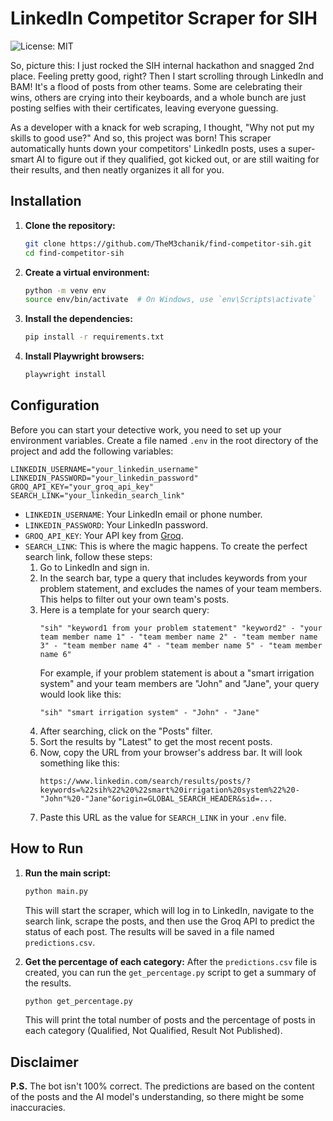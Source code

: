 # LinkedIn Competitor Scraper for SIH

![License: MIT](https://img.shields.io/badge/License-MIT-yellow.svg)

So, picture this: I just rocked the SIH internal hackathon and snagged 2nd place. Feeling pretty good, right? Then I start scrolling through LinkedIn and BAM! It's a flood of posts from other teams. Some are celebrating their wins, others are crying into their keyboards, and a whole bunch are just posting selfies with their certificates, leaving everyone guessing.

As a developer with a knack for web scraping, I thought, "Why not put my skills to good use?" And so, this project was born! This scraper automatically hunts down your competitors' LinkedIn posts, uses a super-smart AI to figure out if they qualified, got kicked out, or are still waiting for their results, and then neatly organizes it all for you.

## Installation

1.  **Clone the repository:**
    ```bash
    git clone https://github.com/TheM3chanik/find-competitor-sih.git
    cd find-competitor-sih
    ```

2.  **Create a virtual environment:**
    ```bash
    python -m venv env
    source env/bin/activate  # On Windows, use `env\Scripts\activate`
    ```

3.  **Install the dependencies:**
    ```bash
    pip install -r requirements.txt
    ```

4.  **Install Playwright browsers:**
    ```bash
    playwright install
    ```

## Configuration

Before you can start your detective work, you need to set up your environment variables. Create a file named `.env` in the root directory of the project and add the following variables:

```
LINKEDIN_USERNAME="your_linkedin_username"
LINKEDIN_PASSWORD="your_linkedin_password"
GROQ_API_KEY="your_groq_api_key"
SEARCH_LINK="your_linkedin_search_link"
```

-   `LINKEDIN_USERNAME`: Your LinkedIn email or phone number.
-   `LINKEDIN_PASSWORD`: Your LinkedIn password.
-   `GROQ_API_KEY`: Your API key from [Groq](https://console.groq.com/keys).
-   `SEARCH_LINK`: This is where the magic happens. To create the perfect search link, follow these steps:
    1.  Go to LinkedIn and sign in.
    2.  In the search bar, type a query that includes keywords from your problem statement, and excludes the names of your team members. This helps to filter out your own team's posts.
    3.  Here is a template for your search query:
        ```
        "sih" "keyword1 from your problem statement" "keyword2" - "your team member name 1" - "team member name 2" - "team member name 3" - "team member name 4" - "team member name 5" - "team member name 6"
        ```
        For example, if your problem statement is about a "smart irrigation system" and your team members are "John" and "Jane", your query would look like this:
        ```
        "sih" "smart irrigation system" - "John" - "Jane"
        ```
    4.  After searching, click on the "Posts" filter.
    5.  Sort the results by "Latest" to get the most recent posts.
    6.  Now, copy the URL from your browser's address bar. It will look something like this:
        ```
        https://www.linkedin.com/search/results/posts/?keywords=%22sih%22%20%22smart%20irrigation%20system%22%20-"John"%20-"Jane"&origin=GLOBAL_SEARCH_HEADER&sid=...
        ```
    7.  Paste this URL as the value for `SEARCH_LINK` in your `.env` file.

## How to Run

1.  **Run the main script:**
    ```bash
    python main.py
    ```
    This will start the scraper, which will log in to LinkedIn, navigate to the search link, scrape the posts, and then use the Groq API to predict the status of each post. The results will be saved in a file named `predictions.csv`.

2.  **Get the percentage of each category:**
    After the `predictions.csv` file is created, you can run the `get_percentage.py` script to get a summary of the results.
    ```bash
    python get_percentage.py
    ```
    This will print the total number of posts and the percentage of posts in each category (Qualified, Not Qualified, Result Not Published).

## Disclaimer

**P.S.** The bot isn't 100% correct. The predictions are based on the content of the posts and the AI model's understanding, so there might be some inaccuracies.
